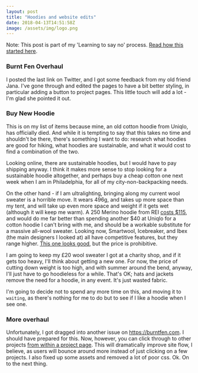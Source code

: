 ```yaml
---
layout: post
title: "Hoodies and website edits"
date: 2018-04-13T14:51:58Z
image: /assets/img/logo.png
---
```


Note: This post is part of my 'Learning to say no' process. [Read how this started here](https://richardlitt.github.io/2018-april/2018/04/13/12-46-learning-to-say-no/).

### Burnt Fen Overhaul

I posted the last link on Twitter, and I got some feedback from my old friend Jana. I've gone through and edited the pages to have a bit better styling, in particular adding a button to project pages. This little touch will add a lot - I'm glad she pointed it out.

### Buy New Hoodie

This is on my list of items because mine, an old cotton hoodie from Uniqlo, has officially died. And while it is tempting to say that this takes no time and shouldn't be there, there's something I want to do: research what hoodies are good for hiking, what hoodies are sustainable, and what it would cost to find a combination of the two.

Looking online, there are sustainable hoodies, but I would have to pay shipping anyway. I think it makes more sense to stop looking for a sustainable hoodie altogether, and perhaps buy a cheap cotton one next week when I am in Philadelphia, for all of my city-non-backpacking needs.

On the other hand - if I am ultralighting, bringing along my current wool sweater is a horrible move. It wears 496g, and takes up more space than my tent, and will take up even more space and weight if it gets wet (although it will keep me warm). A 250 Merino hoodie from REI [costs $115](https://www.rei.com/rei-garage/product/134590/smartwool-merino-250-sport-pattern-hoodie-mens), and would do me far better than spending another $40 at Uniqlo for a cotton hoodie I can't bring with me, and should be a workable substitute for a massive all-wool sweater. Looking now, Smartwool, Icebreaker, and Ibex (the main designers I looked at) all have competitive features, but they range higher. [This one looks good](https://www.moosejaw.com/moosejaw/shop/product_Icebreaker-Men-s-Ellipse-LS-Half-Zip-Hood_10303090_10208_10000001_-1_), but the price is prohibitive.

I am going to keep my £20 wool sweater I got at a charity shop, and if it gets too heavy, I'll think about getting a new one. For now, the price of cutting down weight is too high, and with summer around the bend, anyway, I'll just have to go hoodieless for a while. That's OK; hats and jackets remove the need for a hoodie, in any event. It's just wasted fabric.

I'm going to decide not to spend any more time on this, and moving it to `waiting`, as there's nothing for me to do but to see if I like a hoodie when I see one.

### More overhaul

Unfortunately, I got dragged into another issue on https://burntfen.com. I should have prepared for this. Now, however, you can click through to other projects [from within a project page](https://www.burntfen.com/projects/maintainer-mountaineer/). This will dramatically improve site flow, I believe, as users will bounce around more instead of just clicking on a few projects. I also fixed up some assets and removed a lot of poor css. Ok. On to the next thing.
